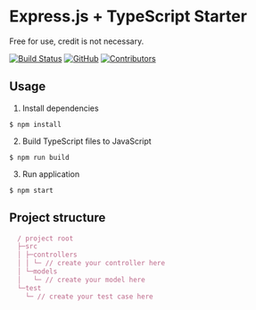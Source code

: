 # Express.js +  TypeScript Starter
Free for use, credit is not necessary.

[![Build Status](https://github.com/iamcmnut/simple-express-ts/workflows/Node/badge.svg?branch=master)](https://github.com/iamcmnut/simple-express-ts/actions)
[![GitHub](https://img.shields.io/github/license/iamcmnut/simple-express-ts)](https://github.com/iamcmnut/simple-express-ts/blob/master/LICENSE)
[![Contributors](https://img.shields.io/github/contributors/iamcmnut/simple-express-ts)](https://github.com/iamcmnut/simple-express-ts/graphs/contributors)

## Usage
1. Install dependencies
```shell
$ npm install
```

2. Build TypeScript files to JavaScript
```shell
$ npm run build
```

3. Run application
```shell
$ npm start
```

## Project structure
```javascript
  / project root
  ├─src
  │ ├─controllers
  │ │ └─ // create your controller here
  │ └─models
  │   └─ // create your model here
  └─test
    └─ // create your test case here
```

